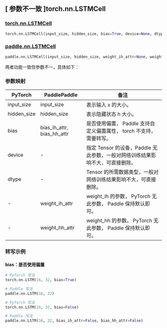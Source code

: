 ## [ 参数不一致 ]torch.nn.LSTMCell
### [torch.nn.LSTMCell](https://pytorch.org/docs/stable/generated/torch.nn.LSTMCell.html#torch.nn.LSTMCell)
```python
torch.nn.LSTMCell(input_size, hidden_size, bias=True, device=None, dtype=None)
```

### [paddle.nn.LSTMCell](https://www.paddlepaddle.org.cn/documentation/docs/zh/develop/api/paddle/nn/LSTMCell_cn.html#lstmcell)
```python
paddle.nn.LSTMCell(input_size, hidden_size, weight_ih_attr=None, weight_hh_attr=None, bias_ih_attr=None, bias_hh_attr=None, name=None)
```

两者功能一致但参数不一，具体如下：
### 参数映射

| PyTorch       | PaddlePaddle | 备注                                                   |
| ------------- | ------------ | ------------------------------------------------------ |
| input_size          | input_size            | 表示输入 x 的大小。  |
| hidden_size          | hidden_size            | 表示隐藏状态 h 大小。  |
| bias          | bias_ih_attr, bias_hh_attr  | 是否使用偏置， Paddle 支持自定义偏置属性， torch 不支持，需要转写。   |
| device   | -   | 指定 Tensor 的设备，Paddle 无此参数，一般对网络训练结果影响不大，可直接删除。  |
| dtype   | -   | Tensor 的所需数据类型，一般对网络训练结果影响不大，可直接删除。  |
| -             |weight_ih_attr| weight_ih 的参数， PyTorch 无此参数， Paddle 保持默认即可。  |
| -             |weight_hh_attr| weight_hh 的参数，  PyTorch 无此参数， Paddle 保持默认即可。  |


### 转写示例
#### bias：是否使用偏置
```python
# PyTorch 写法
torch.nn.LSTM(16, 32, bias=True)

# Paddle 写法
paddle.nn.LSTM(16, 32)
```
```python
# PyTorch 写法
torch.nn.LSTM(16, 32, bias=False)

# Paddle 写法
paddle.nn.LSTM(16, 32, bias_ih_attr=False, bias_hh_attr=False)
```
